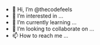 - 👋 Hi, I’m @thecodefeels
- 👀 I’m interested in ...
- 🌱 I’m currently learning ...
- 💞️ I’m looking to collaborate on ...
- 📫 How to reach me ...

<!---
thecodefeels/thecodefeels is a ✨ special ✨ repository because its `README.md` (this file) appears on your GitHub profile.
You can click the Preview link to take a look at your changes.
--->
